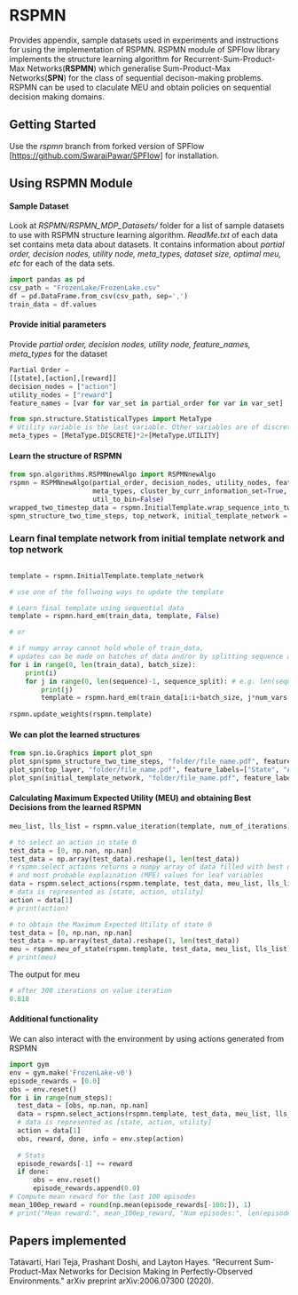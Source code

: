 # RSPMN
Provides appendix, sample datasets used in experiments and instructions for using the implementation of RSPMN.
RSPMN module of SPFlow library implements the structure learning algorithm for Recurrent-Sum-Product-Max Networks(**RSPMN**)
which generalise Sum-Product-Max Networks(**SPN**) for the class of sequential decison-making problems. RSPMN can be used to claculate MEU and obtain policies on sequential decision making domains.

## Getting Started

Use the *rspmn* branch from forked version of SPFlow [https://github.com/SwarajPawar/SPFlow] for installation.

## Using RSPMN Module

#### Sample Dataset
Look at *RSPMN/RSPMN_MDP_Datasets/* folder for a list of sample datasets to use with RSPMN structure learning algorithm. 
*ReadMe.txt* of each data set contains meta data about datasets. It contains information about 
*partial order, decision nodes, utility node, meta_types, dataset size, optimal meu, etc* for each of the data sets.
```python
import pandas as pd    
csv_path = "FrozenLake/FrozenLake.csv"
df = pd.DataFrame.from_csv(csv_path, sep=',')
train_data = df.values
```
#### Provide initial parameters
Provide *partial order, decision nodes, utility node, feature_names, meta_types* for the dataset
```python
Partial Order = 
[[state],[action],[reward]]
decision_nodes = ["action"]
utility_nodes = ["reward"]
feature_names = [var for var_set in partial_order for var in var_set]

from spn.structure.StatisticalTypes import MetaType
# Utility variable is the last variable. Other variables are of discrete type
meta_types = [MetaType.DISCRETE]*2+[MetaType.UTILITY]
```
#### Learn the structure of RSPMN 

```python
from spn.algorithms.RSPMNnewAlgo import RSPMNnewAlgo
rspmn = RSPMNnewAlgo(partial_order, decision_nodes, utility_nodes, feature_names, 
                     meta_types, cluster_by_curr_information_set=True,
                     util_to_bin=False)
wrapped_two_timestep_data = rspmn.InitialTemplate.wrap_sequence_into_two_time_steps(train_data)
spmn_structure_two_time_steps, top_network, initial_template_network = rspmn.InitialTemplate.build_initial_template(wrapped_two_timestep_data)    
```
### Learn final template network from initial template network and top network
```python

template = rspmn.InitialTemplate.template_network

# use one of the follwoing ways to update the template

# Learn final template using sequential data
template = rspmn.hard_em(train_data, template, False)

# or 

# if numpy array cannot hold whole of train_data, 
# updates can be made on batches of data and/or by splitting sequence as follows
for i in range(0, len(train_data), batch_size):
    print(i)
    for j in range(0, len(sequence)-1, sequence_split): # e.g. len(sequence) = 10, sequence_split = 5
        print(j)
        template = rspmn.hard_em(train_data[i:i+batch_size, j*num_vars:(j+sequence_split)*num_vars], template, False)
        
rspmn.update_weights(rspmn.template)

```
#### We can plot the learned structures 
```python
from spn.io.Graphics import plot_spn
plot_spn(spmn_structure_two_time_steps, "folder/file_name.pdf", feature_labels=["State0", "Action0", "Reward0", "State1", "Action1", "Reward1"])
plot_spn(top_layer, "folder/file_name.pdf", feature_labels=["State", "Action", "Reward"])
plot_spn(initial_template_network, "folder/file_name.pdf", feature_labels=["State", "Action", "Reward"])

```

    
#### Calculating Maximum Expected Utility (MEU) and obtaining Best Decisions from the learned RSPMN
```python
meu_list, lls_list = rspmn.value_iteration(template, num_of_iterations)

# to select an action in state 0
test_data = [0, np.nan, np.nan]
test_data = np.array(test_data).reshape(1, len(test_data))
# rspmn.select_actions returns a numpy array of data filled with best decision values at corresponding decision variables
# and most probable explaination (MPE) values for leaf variables
data = rspmn.select_actions(rspmn.template, test_data, meu_list, lls_list)
# data is represented as [state, action, utility]
action = data[1]
# print(action)

# to obtain the Maximum Expected Utility of state 0
test_data = [0, np.nan, np.nan]
test_data = np.array(test_data).reshape(1, len(test_data))
meu = rspmn.meu_of_state(rspmn.template, test_data, meu_list, lls_list)[0][:,0]
# print(meu)
```    
The output for meu
```python
# after 300 iterations on value iteration
0.818
```
#### Additional functionality
We can also interact with the environment by using actions generated from RSPMN
```python
import gym
env = gym.make('FrozenLake-v0')
episode_rewards = [0.0]
obs = env.reset()
for i in range(num_steps):
  test_data = [obs, np.nan, np.nan]
  data = rspmn.select_actions(rspmn.template, test_data, meu_list, lls_list)
  # data is represented as [state, action, utility]
  action = data[1]
  obs, reward, done, info = env.step(action)
  
  # Stats
  episode_rewards[-1] += reward
  if done:
      obs = env.reset()
      episode_rewards.append(0.0)
# Compute mean reward for the last 100 episodes
mean_100ep_reward = round(np.mean(episode_rewards[-100:]), 1)
# print("Mean reward:", mean_100ep_reward, "Num episodes:", len(episode_rewards))
```  
## Papers implemented
Tatavarti, Hari Teja, Prashant Doshi, and Layton Hayes. "Recurrent Sum-Product-Max Networks for Decision Making in Perfectly-Observed Environments." arXiv preprint arXiv:2006.07300 (2020).

